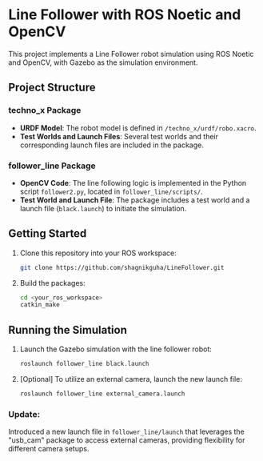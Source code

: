 # Line Follower with ROS Noetic and OpenCV

This project implements a Line Follower robot simulation using ROS Noetic and OpenCV, with Gazebo as the simulation environment.

## Project Structure

### techno_x Package
- **URDF Model**: The robot model is defined in `/techno_x/urdf/robo.xacro`.
- **Test Worlds and Launch Files**: Several test worlds and their corresponding launch files are included in the package.

### follower_line Package
- **OpenCV Code**: The line following logic is implemented in the Python script `follower2.py`, located in `follower_line/scripts/`.
- **Test World and Launch File**: The package includes a test world and a launch file (`black.launch`) to initiate the simulation. 

## Getting Started

1. Clone this repository into your ROS workspace:

    ```bash
    git clone https://github.com/shagnikguha/LineFollower.git
    ```

2. Build the packages:

    ```bash
    cd <your_ros_workspace>
    catkin_make
    ```

## Running the Simulation

1. Launch the Gazebo simulation with the line follower robot:

    ```bash
    roslaunch follower_line black.launch
    ```

2. [Optional] To utilize an external camera, launch the new launch file:

    ```bash
    roslaunch follower_line external_camera.launch
    ```
### Update:
Introduced a new launch file in `follower_line/launch` that leverages the "usb_cam" package to access external cameras, providing flexibility for different camera setups.

